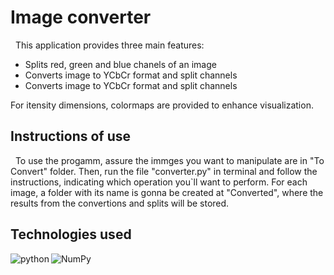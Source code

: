 # Image converter

  &nbsp; This application  provides three main features:
  * Splits red, green and blue chanels of an image
  * Converts image to YCbCr format and split channels
  * Converts image to YCbCr format and split channels
  
  For itensity dimensions, colormaps are provided to enhance visualization. 

## Instructions of use
&nbsp; To use the progamm, assure the immges you want to manipulate are in "To Convert" folder. Then, run the file "converter.py" in terminal and follow the instructions, indicating which operation you`ll want to perform. For each image,
a folder with its name is gonna be created at "Converted", where the results from the convertions and splits will be stored.
## Technologies used
&nbsp;
<img align="left" alt="python" src="https://img.shields.io/badge/Python-blue?style=for-the-badge&logo=python&logoColor=FFD43B" />
<img align="left" alt="NumPy" src="https://img.shields.io/badge/numpy-%23013243.svg?style=for-the-badge&logo=numpy&logoColor=white" />
<br>
